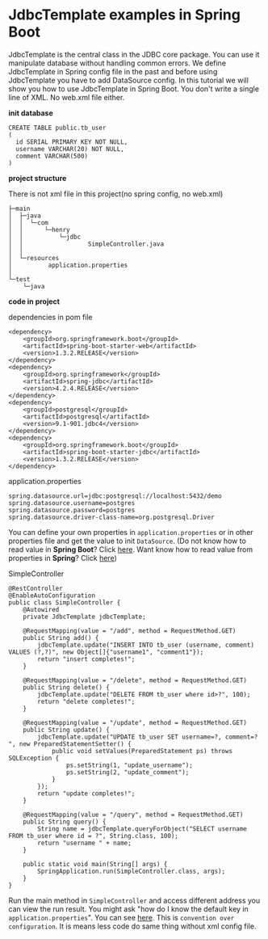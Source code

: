# JdbcTemplate examples in Spring Boot
JdbcTemplate is the central class in the JDBC core package. You can use it manipulate database without
handling common errors. We define JdbcTemplate in Spring config file in the past and before using JdbcTemplate
you have to add DataSource config. In this tutorial we will show you how to use JdbcTemplate in Spring Boot.
You don't write a single line of XML. No web.xml file either.

**init database**
```
CREATE TABLE public.tb_user
(
  id SERIAL PRIMARY KEY NOT NULL,
  username VARCHAR(20) NOT NULL,
  comment VARCHAR(500)
)
```

**project structure**

There is not xml file in this project(no spring config, no web.xml)
```
├─main                                                                                                                                                                                                             
│  ├─java                                                                                                                                                                                                         
│  │  └─com                                                                                                                                                                                                      
│  │      └─henry                                                                                                                                                                                                
│  │          └─jdbc                                                                                                                                                                                             
│  │                  SimpleController.java                                                                                                                                                                        
│  │                                                                                                                                                                                                               
│  └─resources                                                                                                                                                                                                    
│          application.properties                                                                                                                                                                                   
│                                                                                                                                                                                                                   
└─test                                                                                                                                                                                                             
    └─java            
```

**code in project**

dependencies in pom file
```
<dependency>
    <groupId>org.springframework.boot</groupId>
    <artifactId>spring-boot-starter-web</artifactId>
    <version>1.3.2.RELEASE</version>
</dependency>
<dependency>
    <groupId>org.springframework</groupId>
    <artifactId>spring-jdbc</artifactId>
    <version>4.2.4.RELEASE</version>
</dependency>
<dependency>
    <groupId>postgresql</groupId>
    <artifactId>postgresql</artifactId>
    <version>9.1-901.jdbc4</version>
</dependency>
<dependency>
    <groupId>org.springframework.boot</groupId>
    <artifactId>spring-boot-starter-jdbc</artifactId>
    <version>1.3.2.RELEASE</version>
</dependency>
```
application.properties
```
spring.datasource.url=jdbc:postgresql://localhost:5432/demo
spring.datasource.username=postgres
spring.datasource.password=postgres
spring.datasource.driver-class-name=org.postgresql.Driver
```
You can define your own properties in ``application.properties`` or in other properties file and get the value to init ``DataSource``.
(Do not know how to read value in **Spring Boot**? Click [here](http://www.henryxi.com/spring-boot-configurationproperties-example). Want know how to read
value from properties in **Spring**? Click [here](http://www.henryxi.com/read-values-from-properties-file-in-spring))

SimpleController
```
@RestController
@EnableAutoConfiguration
public class SimpleController {
    @Autowired
    private JdbcTemplate jdbcTemplate;

    @RequestMapping(value = "/add", method = RequestMethod.GET)
    public String add() {
        jdbcTemplate.update("INSERT INTO tb_user (username, comment) VALUES (?,?)", new Object[]{"username1", "comment1"});
        return "insert completes!";
    }

    @RequestMapping(value = "/delete", method = RequestMethod.GET)
    public String delete() {
        jdbcTemplate.update("DELETE FROM tb_user where id>?", 100);
        return "delete completes!";
    }

    @RequestMapping(value = "/update", method = RequestMethod.GET)
    public String update() {
        jdbcTemplate.update("UPDATE tb_user SET username=?, comment=? ", new PreparedStatementSetter() {
            public void setValues(PreparedStatement ps) throws SQLException {
                ps.setString(1, "update_username");
                ps.setString(2, "update_comment");
            }
        });
        return "update completes!";
    }

    @RequestMapping(value = "/query", method = RequestMethod.GET)
    public String query() {
        String name = jdbcTemplate.queryForObject("SELECT username FROM tb_user where id = ?", String.class, 100);
        return "username " + name;
    }

    public static void main(String[] args) {
        SpringApplication.run(SimpleController.class, args);
    }
}
```
Run the main method in ``SimpleController`` and access different address you can view the run result.
You might ask "how do I know the default key in ``application.properties``". You can see [here](https://docs.spring.io/spring-boot/docs/current/reference/html/common-application-properties.html).
This is ``convention over configuration``. It is means less code do same thing without xml config file. 
